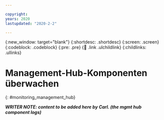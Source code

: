 ```yaml
---

copyright:
years: 2020
lastupdated: "2020-2-2"

---
```


{:new_window: target="blank"}
{:shortdesc: .shortdesc}
{:screen: .screen}
{:codeblock: .codeblock}
{:pre: .pre}
{:child: .link .ulchildlink}
{:childlinks: .ullinks}

# Management-Hub-Komponenten überwachen
{: #monitoring_management_hub}

***WRITER NOTE: content to be added here by Carl. (the mgmt hub component logs)***
